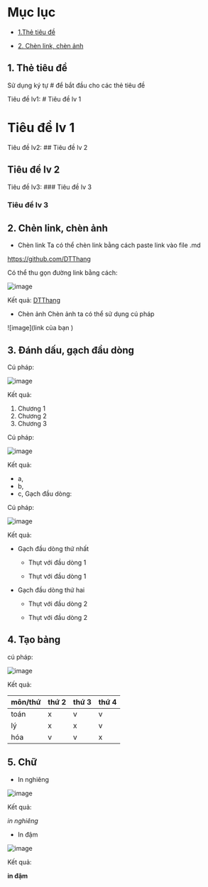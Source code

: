 # Mục lục 

* [1.Thẻ tiêu đề](#1)

* [2. Chèn link, chèn ảnh](#2)



## 1. Thẻ tiêu đề

Sử dụng ký tự # để bắt đầu cho các thẻ tiêu đề 

Tiêu đề lv1: # Tiêu đề lv 1

# Tiêu đề lv 1

Tiêu đề lv2: ## Tiêu đề lv 2

## Tiêu đề lv 2

Tiêu đề lv3: ### Tiêu đề lv 3

### Tiêu đề lv 3

## 2. Chẻn link, chèn ảnh

* Chèn link
Ta có thể chèn link bằng cách paste link vào file .md 

https://github.com/DTThang

Có thể thu gọn đường link bằng cách:

![image](https://user-images.githubusercontent.com/92305335/139183906-181a2f2e-9b7e-4f66-a881-d47e2745a5d1.png)

Kết quả: [DTThang](https://github.com/DTThang)

* Chèn ảnh
Chèn ảnh ta có thể sử dụng cú pháp  

![image](link của bạn )

## 3. Đánh dấu, gạch đầu dòng 
Cú pháp: 

![image](https://user-images.githubusercontent.com/92305335/139187576-8bc4c6a5-ed5f-428e-b9c2-4500c5f4087a.png)

Kết quả: 

1. Chương 1
2. Chương 2
3. Chương 3

Cú pháp:

![image](https://user-images.githubusercontent.com/92305335/139187618-4700bb90-c969-4758-b5fb-4afe35471fef.png)

Kết quả: 

* a, 
* b,
* c, 
Gạch đầu dòng:

Cú pháp: 

![image](https://user-images.githubusercontent.com/92305335/139187721-964a95a4-6ae6-4688-af5f-f1bd2fe9cbd7.png)

Kết quả: 

- Gạch đầu dòng thứ nhất
  
  - Thụt với đầu dòng 1
  
  - Thụt với đầu dòng 1
 
- Gạch đầu dòng thứ hai
  
  - Thụt với đầu dòng 2
  
  - Thụt với đầu dòng 2
  
## 4. Tạo bảng 
cú pháp: 

![image](https://user-images.githubusercontent.com/92305335/139186370-d6504e98-b679-4cec-b88c-78380bb6ae17.png)

Kết quả: 

| môn/thứ | thứ 2 | thứ 3| thứ 4 |
|----|----|----|----|
| toán |x|v|v|
| lý   |x|x|v|
| hóa  |v|v|x|

## 5. Chữ 

* In nghiêng

![image](https://user-images.githubusercontent.com/92305335/139186980-14cb3377-46c9-4c1b-9d48-c09937602593.png)

Kết quả: 

*in nghiêng*

* In đậm

![image](https://user-images.githubusercontent.com/92305335/139187002-d65e8f69-b937-49e0-a04b-15ef8b2859ac.png)

Kết quả:

**in đậm**
